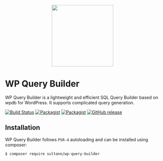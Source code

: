 <p align="center">
<a href="http://pluginever.com" target="_blank">
    <img width="200px" src="https://pluginever.com/wp-content/themes/pluginever/images/pluginever-logo.svg">
</a>
</p>

# WP Query Builder
WP Query Builder is a lightweight and efficient SQL Query Builder based on wpdb for WordPress. It supports complicated query generation.

[![Build Status](https://travis-ci.org/sultann/wp-query-builder.svg?branch=master)](https://travis-ci.org/sultann/wp-query-builder)
[![Packagist](https://img.shields.io/packagist/dt/clancats/wp-query-builder.svg)](https://packagist.org/packages/sultann/wp-query-builder)
[![Packagist](https://img.shields.io/packagist/l/clancats/wp-query-builder.svg)](https://github.com/sultann/wp-query-builder/blob/master/LICENSE)
[![GitHub release](https://img.shields.io/github/release/sultann/wp-query-builder.svg)](https://github.com/sultann/wp-query-builder/releases)

## Installation 
WP Query Builder follows `PSR-4` autoloading and can be installed using composer:

```
$ composer require sultann/wp-query-builder
```